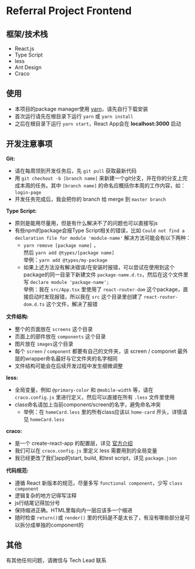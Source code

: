 # Referral Project Frontend 

## 框架/技术栈
- React.js
- Type Script
- less
- Ant Design
- Craco

## 使用
- 本项目的package manager使用 [yarn](https://yarnpkg.com/)，请先自行下载安装
- 首次运行请先在根目录下运行 ```yarn``` 或 ```yarn install```  
- 之后在根目录下运行 ```yarn start```，React App会在 **localhost:3000** 启动  

## 开发注意事项
**Git:**  
- 请在每周领到开发任务后，先 ```git pull``` 获取最新代码  
- 用 ```git chechout -b [branch name]``` 来新建一个git分支，并在你的分支上完成本周的任务。其中 ```[branch name]``` 的命名应概括你本周的工作内容，如：```login-page```
- 开发任务完成后，我会把你的 branch 给 merge 到 ```master branch``` 

**Type Script:**  
- 原则是能用尽量用，但是有什么解决不了的问题也可以直接写js
- 有些npm的package会报Type Script相关的错误，比如 ```Could not find a declaration file for module 'module-name'``` 解决方法可能会有以下两种：
    -  ```yarn remove [package name]``` ，  
    然后  ```yarn add @types/[package name]```  
    举例：```yarn add @types/my-package``` 
    - 如果上述方法没有解决错误/在安装时报错，可以尝试在使用到这个package的同一目录下新建文件 ```package-name.d.ts```，然后在这个文件里写 ```declare module 'package-name';```  
    举例：我在 ```src/App.tsx``` 里使用了 ```react-router-dom``` 这个package，直接启动时发现报错，所以我在 ```src``` 这个目录里创建了 ```react-router-dom.d.ts``` 这个文件，解决了报错

**文件结构:**
- 整个的页面放在 ```screens``` 这个目录
- 页面上的部件放在 ```components``` 这个目录
- 图片放在 ```images```这个目录
- 每个 ```screen``` / ```component``` 都要有自己的文件夹，该 screen / componet 最外层的wrapper命名最好与它文件夹的名字相同
- 文件结构可能会在后续开发过程中发生细微调整

**less:**
<!-- - 最好先把页面上每一个部件的styles ```@import``` 到页面所属的 ```.less```文件里，然后把这个文件 ```@import``` 到 ```index.less```
- 注意，一定要把 ```@import``` 的styles加在 ```@import '~antd/dist/antd.less';``` 这一行的下面，否则我们的styles可能会被 ant design 的同名 class 覆盖 -->
- 全局变量，例如 ```@primary-color``` 和 ```@mobile-width``` 等，请在 ```craco.config.js``` 里进行定义，然后可以直接在所有 ```.less``` 文件里使用
- class命名请加上当前component/screen的名字，避免命名冲突
    - 举例：在 ```homeCard.less``` 里的所有class应该以 ```home-card``` 开头，详情请见 ```homeCard.less```

**craco:**
- 是一个 create-react-app 的配置层，详见 [官方介绍](https://github.com/gsoft-inc/craco)
- 我们可以在 ```craco.config.js``` 里定义 less 需要用到的全局变量
- 我已经更改了我们app的start, build, 和test script，详见 ```package.json``` 

**代码规范:**
- 遵循 React 新版本的规范，尽量多写 ```functional component```，少写 ```class component```
- 逻辑复杂的地方记得写注释
- js行结尾记得加分号
- 保持缩进正确。HTML里每向内一层应该多一个缩进
- 随时检查 ```return()```或 ```render()``` 里的代码是不是太长了，有没有哪些部分是可以拆分成单独的component的 

<!-- **国内开发相关:**
- **最好不要使用 ```cnpm```，这玩意容易出各种问题**
- 如果 npm 的速度非常慢，可以考虑：
    - 使用 [yarn](https://yarnpkg.com/)
    - 给 npm 配置proxy （如果你的电脑上用 shadowsocks 之类的代理）：
        - ```npm config set proxy http://localhost:1080``` (1080是shadowsocks的默认端口，你可能需要根据你使用的代理软件做出调整)
        - ```npm config set https-proxy http://localhost:1080``` 
        - 重启你的 ```terminal``` 或 ```power shell``` 
        - 如果需要重置 proxy: ```npm config delete proxy``` & ```npm config delete https-proxy``` -->

## 其他
有其他任何问题，请微信与 Tech Lead 联系